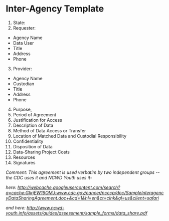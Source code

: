 # Inter-Agency Template

1. State:
2. Requester:
  -  Agency Name 
  -  Data User
  -  Title
  -  Address
  -  Phone
3. Provider:
  -  Agency Name
  -  Custodian
  -  Title
  -  Address
  -  Phone
4. Purpose,
5. Period of Agreement
6. Justification for Access
7. Description of Data
8. Method of Data Access or Transfer
9. Location of Matched Data and Custodial Responsibility
10. Confidentiality
11. Disposition of Data
12. Data-Sharing Project Costs
13. Resources
14. Signatures
 

*Comment: This agreement is used verbatim by two independent groups -- the CDC uses it and NCWD Youth uses it-* 

*here: http://webcache.googleusercontent.com/search?q=cache:GIirjEW19OMJ:www.cdc.gov/cancer/ncccp/doc/SampleInteragencyDataSharingAgreement.doc+&cd=1&hl=en&ct=clnk&gl=us&client=safari* 

*and here: http://www.ncwd-youth.info/assets/guides/assessment/sample_forms/data_share.pdf*
